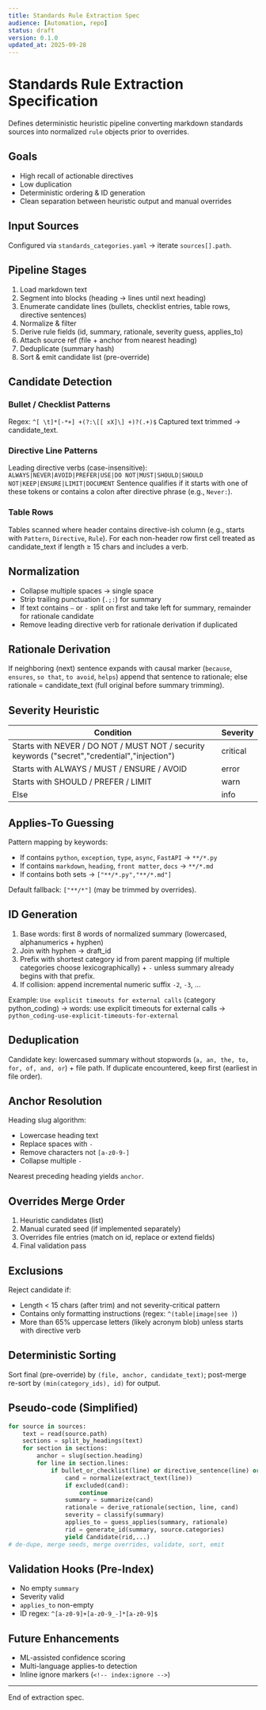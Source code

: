 ```yaml
---
title: Standards Rule Extraction Spec
audience: [Automation, repo]
status: draft
version: 0.1.0
updated_at: 2025-09-28
---
```


# Standards Rule Extraction Specification

Defines deterministic heuristic pipeline converting markdown standards sources into
normalized `rule` objects prior to overrides.

## Goals

* High recall of actionable directives
* Low duplication
* Deterministic ordering & ID generation
* Clean separation between heuristic output and manual overrides

## Input Sources

Configured via `standards_categories.yaml` → iterate `sources[].path`.

## Pipeline Stages

1. Load markdown text
2. Segment into blocks (heading → lines until next heading)
3. Enumerate candidate lines (bullets, checklist entries, table rows, directive sentences)
4. Normalize & filter
5. Derive rule fields (id, summary, rationale, severity guess, applies_to)
6. Attach source ref (file + anchor from nearest heading)
7. Deduplicate (summary hash)
8. Sort & emit candidate list (pre-override)

## Candidate Detection

### Bullet / Checklist Patterns

Regex: `^[ \t]*[-*+] +(?:\[[ xX]\] +)?(.+)$` Captured text trimmed → candidate_text.

### Directive Line Patterns

Leading directive verbs (case-insensitive):
`ALWAYS|NEVER|AVOID|PREFER|USE|DO NOT|MUST|SHOULD|SHOULD NOT|KEEP|ENSURE|LIMIT|DOCUMENT`
Sentence qualifies if it starts with one of these tokens or contains a colon after directive
phrase (e.g., `Never:`).

### Table Rows

Tables scanned where header contains directive-ish column (e.g., starts with `Pattern`,
`Directive`, `Rule`). For each non-header row first cell treated as candidate_text if length ≥ 15
chars and includes a verb.

## Normalization

* Collapse multiple spaces → single space
* Strip trailing punctuation (`.;:`) for summary
* If text contains `—` or ` - ` split on first and take left for summary, remainder for rationale
  candidate
* Remove leading directive verb for rationale derivation if duplicated

## Rationale Derivation

If neighboring (next) sentence expands with causal marker (`because`, `ensures`, `so that`,
`to avoid`, `helps`) append that sentence to rationale; else rationale = candidate_text (full
original before summary trimming).

## Severity Heuristic

| Condition | Severity |
| --------- | -------- |
| Starts with NEVER / DO NOT / MUST NOT / security keywords ("secret","credential","injection") | critical |
| Starts with ALWAYS / MUST / ENSURE / AVOID | error |
| Starts with SHOULD / PREFER / LIMIT | warn |
| Else | info |

## Applies-To Guessing

Pattern mapping by keywords:

* If contains `python`, `exception`, `type`, `async`, `FastAPI` → `**/*.py`
* If contains `markdown`, `heading`, `front matter`, `docs` → `**/*.md`
* If contains both sets → `["**/*.py","**/*.md"]`

Default fallback: `["**/*"]` (may be trimmed by overrides).

## ID Generation

1. Base words: first 8 words of normalized summary (lowercased, alphanumerics + hyphen)
2. Join with hyphen → draft_id
3. Prefix with shortest category id from parent mapping (if multiple categories choose
   lexicographically) + `-` unless summary already begins with that prefix.
4. If collision: append incremental numeric suffix `-2`, `-3`, ...

Example: `Use explicit timeouts for external calls` (category python_coding) → words: use
explicit timeouts for external calls → `python_coding-use-explicit-timeouts-for-external`

## Deduplication

Candidate key: lowercased summary without stopwords (`a, an, the, to, for, of, and, or`) + file
path. If duplicate encountered, keep first (earliest in file order).

## Anchor Resolution

Heading slug algorithm:

* Lowercase heading text
* Replace spaces with `-`
* Remove characters not `[a-z0-9-]`
* Collapse multiple `-`

Nearest preceding heading yields `anchor`.

## Overrides Merge Order

1. Heuristic candidates (list)
2. Manual curated seed (if implemented separately)
3. Overrides file entries (match on id, replace or extend fields)
4. Final validation pass

## Exclusions

Reject candidate if:

* Length < 15 chars (after trim) and not severity-critical pattern
* Contains only formatting instructions (regex: `^(table|image|see )`)
* More than 65% uppercase letters (likely acronym blob) unless starts with directive verb

## Deterministic Sorting

Sort final (pre-override) by `(file, anchor, candidate_text)`; post-merge re-sort by
`(min(category_ids), id)` for output.

## Pseudo-code (Simplified)

```python
for source in sources:
    text = read(source.path)
    sections = split_by_headings(text)
    for section in sections:
        anchor = slug(section.heading)
        for line in section.lines:
            if bullet_or_checklist(line) or directive_sentence(line) or table_row_candidate(line):
                cand = normalize(extract_text(line))
                if excluded(cand):
                    continue
                summary = summarize(cand)
                rationale = derive_rationale(section, line, cand)
                severity = classify(summary)
                applies_to = guess_applies(summary, rationale)
                rid = generate_id(summary, source.categories)
                yield Candidate(rid,...)
# de-dupe, merge seeds, merge overrides, validate, sort, emit
```

## Validation Hooks (Pre-Index)

* No empty `summary`
* Severity valid
* `applies_to` non-empty
* ID regex: `^[a-z0-9]+[a-z0-9_-]*[a-z0-9]$`

## Future Enhancements

* ML-assisted confidence scoring
* Multi-language applies-to detection
* Inline ignore markers (`<!-- index:ignore -->`)

---

End of extraction spec.
